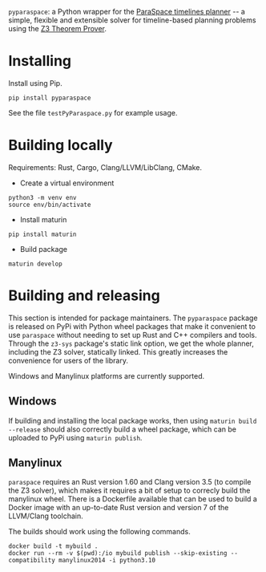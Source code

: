 `pyparaspace`: a Python wrapper for the [ParaSpace timelines planner](https://github.com/luteberget/paraspace) -- a simple, flexible and extensible solver for timeline-based planning problems using the [Z3 Theorem Prover](https://github.com/Z3Prover/z3).

# Installing

Install using Pip. 

```
pip install pyparaspace
```

See the file `testPyParaspace.py` for example usage.

# Building locally

Requirements: Rust, Cargo, Clang/LLVM/LibClang, CMake.

 * Create a virtual environment
```
python3 -m venv env
source env/bin/activate
```

 * Install maturin
```
pip install maturin
```

 * Build package
```
maturin develop
```

# Building and releasing

This section is intended for package maintainers. The `pyparaspace`  package is
released on PyPi with Python wheel packages that make it convenient to use
`paraspace` without needing to set up Rust and C++ compilers and tools.
Through the `z3-sys` package's static link option, we get the whole planner,
including the Z3 solver, statically linked. This greatly increases the
convenience for users of the library.

Windows and Manylinux platforms are currently supported.


## Windows

If building and installing the local package works, then using `maturin build --release` 
should also correctly build a wheel package, which can be uploaded to PyPi using `maturin publish`.

## Manylinux

`paraspace` requires an Rust version 1.60 and Clang version 3.5 (to compile the Z3 solver), 
which makes it requires a bit of setup to correcly build the manylinux wheel. 
There is a Dockerfile available that can be used to build a Docker image with 
an up-to-date Rust version and version 7 of the LLVM/Clang toolchain.

The builds should work using the following commands.
```
docker build -t mybuild .
docker run --rm -v $(pwd):/io mybuild publish --skip-existing --compatibility manylinux2014 -i python3.10
```

